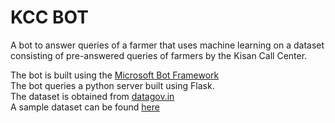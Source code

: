 KCC BOT
===================

A bot to answer queries of a farmer that uses machine learning on a dataset consisting of pre-answered queries of farmers by the Kisan Call Center.  
  
The bot is built using the [Microsoft Bot Framework](https://dev.botframework.com/)  
The bot queries a python server built using Flask.  
The dataset is obtained from [datagov.in](https://data.gov.in)  
A sample dataset can be found [here](https://data.gov.in/catalog/district-wise-and-month-wise-queries-farmers-kisan-call-centre-kcc-during-2014-0)
